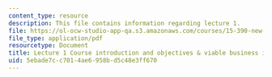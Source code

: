 ```yaml
---
content_type: resource
description: This file contains information regarding lecture 1.
file: https://ol-ocw-studio-app-qa.s3.amazonaws.com/courses/15-390-new-enterprises-spring-2013/5ebade7cc7014ae6958bd5c48e3ff670_MIT15_390S13_lec01.pdf
file_type: application/pdf
resourcetype: Document
title: Lecture 1 Course introduction and objectives & viable business ideas
uid: 5ebade7c-c701-4ae6-958b-d5c48e3ff670
---
```

